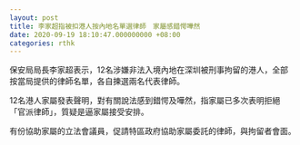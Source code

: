 ```yaml
---
layout: post
title: 李家超指被扣港人按內地名單選律師　家屬感錯愕嘩然
date: 2020-09-19 18:10:47.000000000 +08:00
categories: rthk
---
```


保安局局長李家超表示，12名涉嫌非法入境內地在深圳被刑事拘留的港人，全部按當局提供的律師名單，各自揀選兩名代表律師。

12名港人家屬發表聲明，對有關說法感到錯愕及嘩然，指家屬已多次表明拒絕「官派律師」，質疑是逼家屬接受安排。

有份協助家屬的立法會議員，促請特區政府協助家屬委託的律師，與拘留者會面。

